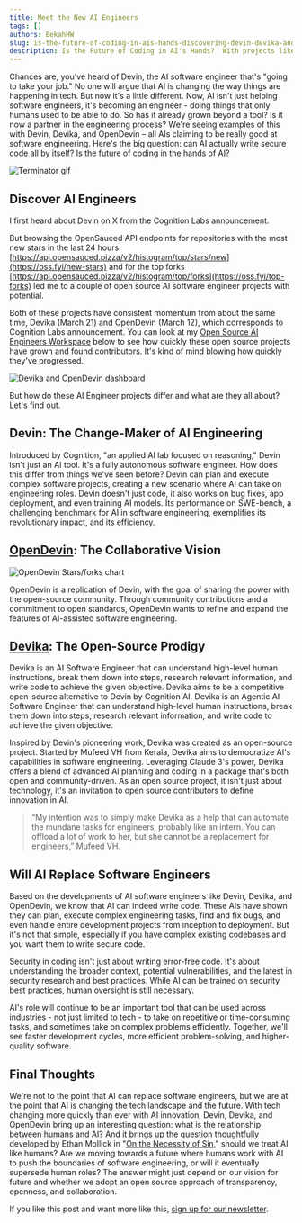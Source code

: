 ```yaml
---
title: Meet the New AI Engineers
tags: []
authors: BekahHW
slug: is-the-future-of-coding-in-ais-hands-discovering-devin-devika-and-opendevin
description: Is the Future of Coding in AI's Hands?  With projects like Devika & OpenDevin,  new open source projects are popping up to (maybe) answer that question.  If you want to know more about them and AI software engineers, check out our latest newsletter.
---
```


Chances are, you've heard of Devin, the AI software engineer that's "going to take your job." No one will argue that AI is changing the way things are happening in tech. But now it's a little different. Now, AI isn't just helping software engineers, it's becoming an engineer - doing things that only humans used to be able to do. So has it already grown beyond a tool? Is it now a partner in the engineering process? We're seeing examples of this with Devin, Devika, and OpenDevin –  all AIs claiming to be really good at software engineering. Here's the big question: can AI actually write secure code all by itself? Is the future of coding in the hands of AI?
<!-- truncate -->


![Terminator gif](https://dev-to-uploads.s3.amazonaws.com/uploads/articles/1jl6ryuiuyk02aldm0eb.gif)

## Discover AI Engineers
I first heard about Devin on X from the Cognition Labs announcement.

But browsing the OpenSauced API endpoints for repositories with the most new stars in the last 24 hours [https://api.opensauced.pizza/v2/histogram/top/stars/new](https://oss.fyi/new-stars) and for the top forks [https://api.opensauced.pizza/v2/histogram/top/forks](https://oss.fyi/top-forks) led me to a couple of open source AI software engineer projects with potential. 


Both of these projects have consistent momentum from about the same time, Devika (March 21) and OpenDevin (March 12), which corresponds to Cognition Labs announcement. You can look at my [Open Source AI Engineers Workspace](https://oss.fyi/RxIqVkc?ref=news.opensauced.pizza) below to see how quickly these open source projects have grown and found contributors. It's kind of mind blowing how quickly they've progressed. 

![Devika and OpenDevin dashboard](https://dev-to-uploads.s3.amazonaws.com/uploads/articles/773ue368wv3tz8dto275.png)

But how do these AI Engineer projects differ and what are they all about? Let's find out. 

## Devin: The Change-Maker of AI Engineering

Introduced by Cognition, "an applied AI lab focused on reasoning," Devin isn't just an AI tool. It's a fully autonomous software engineer. How does this differ from things we've seen before? Devin can plan and execute complex software projects, creating a new scenario where AI can take on engineering roles. Devin doesn't just code, it also works on bug fixes, app deployment, and even training AI models. Its performance on SWE-bench, a challenging benchmark for AI in software engineering, exemplifies its revolutionary impact, and its efficiency.

## [OpenDevin](https://github.com/OpenDevin/OpenDevin?ref=news.opensauced.pizza): The Collaborative Vision

![OpenDevin Stars/forks chart](https://dev-to-uploads.s3.amazonaws.com/uploads/articles/zbvsah5iyzn8fflhkbwb.png)

OpenDevin is a replication of Devin, with the goal of sharing the power with the open-source community. Through community contributions and a commitment to open standards, OpenDevin wants to refine and expand the features of AI-assisted software engineering. 

## [Devika](https://github.com/stitionai/devika): The Open-Source Prodigy

Devika is an AI Software Engineer that can understand high-level human instructions, break them down into steps, research relevant information, and write code to achieve the given objective. Devika aims to be a competitive open-source alternative to Devin by Cognition AI.
Devika is an Agentic AI Software Engineer that can understand high-level human instructions, break them down into steps, research relevant information, and write code to achieve the given objective. 

Inspired by Devin's pioneering work, Devika was created as an open-source project. Started by Mufeed VH from Kerala, Devika aims to democratize AI's capabilities in software engineering. Leveraging Claude 3's power, Devika offers a blend of advanced AI planning and coding in a package that's both open and community-driven. As an open source project, it isn't just about technology, it's an invitation to open source contributors to define innovation in AI. 

> “My intention was to simply make Devika as a help that can automate the mundane tasks for engineers, probably like an intern. You can offload a lot of work to her, but she cannot be a replacement for engineers,” Mufeed VH.

## Will AI Replace Software Engineers

Based on the developments of AI software engineers like Devin, Devika, and OpenDevin, we know that AI can indeed write code. These AIs have shown they can plan, execute complex engineering tasks, find and fix bugs, and even handle entire development projects from inception to deployment. But it's not that simple, especially if you have complex existing codebases and you want them to write secure code.

Security in coding isn't just about writing error-free code. It's about understanding the broader context, potential vulnerabilities, and  the latest in security research and best practices. While AI can be trained on security best practices, human oversight is still necessary.

AI's role will continue to be an important tool that can be used across industries - not just limited to tech - to take on repetitive or time-consuming tasks, and sometimes take on complex problems efficiently. Together, we'll see faster development cycles, more efficient problem-solving, and higher-quality software.

## Final Thoughts

We're not to the point that AI can replace software engineers, but we are at the point that AI is changing the tech landscape and the future. With tech changing more quickly than ever with AI innovation, Devin, Devika, and OpenDevin bring up an interesting question: what is the relationship between humans and AI? And it brings up the question thoughtfully developed by Ethan Mollick in "[On the Necessity of Sin](https://www.oneusefulthing.org/p/on-the-necessity-of-a-sin)," should we treat AI like humans? Are we moving towards a future where humans work with AI to push the boundaries of software engineering, or will it eventually supersede human roles? The answer might just depend on our vision for future and whether we adopt an open source approach of transparency, openness, and collaboration.

If you like this post and want more like this, [sign up for our newsletter](https://app.dub.co/open-sauced).






